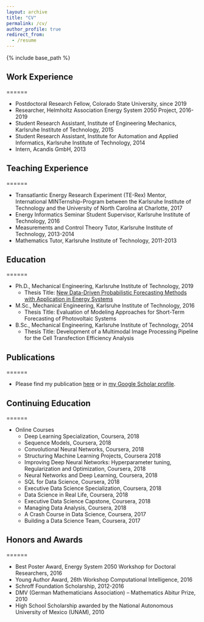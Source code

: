 ```yaml
---
layout: archive
title: "CV"
permalink: /cv/
author_profile: true
redirect_from:
  - /resume
---
```


{% include base_path %}
  
## Work Experience
======
* Postdoctoral Research Fellow, Colorado State University, since 2019
* Researcher, Helmholtz Association Energy System 2050 Project, 2016-2019
* Student Research Assistant, Institute of Engineering Mechanics, Karlsruhe Institute of Technology, 2015
* Student Research Assistant, Institute for Automation and Applied Informatics, Karlsruhe Institute of Technology, 2014
* Intern, Acandis GmbH, 2013

## Teaching Experience
======
* Transatlantic Energy Research Experiment (TE-Rex) Mentor, International MINTernship-Program between the Karlsruhe Institute of Technology and the University of North Carolina at Charlotte, 2017
* Energy Informatics Seminar Student Supervisor, Karlsruhe Institute of Technology, 2016
* Measurements and Control Theory Tutor, Karlsruhe Institute of Technology, 2013-2014
* Mathematics Tutor, Karlsruhe Institute of Technology, 2011-2013

## Education
======
* Ph.D., Mechanical Engineering, Karlsruhe Institute of Technology, 2019
  * Thesis Title: <a href="https://d-nb.info/1182430732/34">New Data-Driven Probabilistic Forecasting Methods with Application in Energy Systems</a>
* M.Sc., Mechanical Engineering, Karlsruhe Institute of Technology, 2016
  * Thesis Title: Evaluation of Modeling Approaches for Short-Term Forecasting of Photovoltaic Systems
* B.Sc., Mechanical Engineering, Karlsruhe Institute of Technology, 2014
  * Thesis Title: Development of a Multimodal Image Processing Pipeline for the Cell Transfection Efficiency Analysis

## Publications
====== 
* Please find my publication <a href="/publications/">here</a> or in <a href="https://scholar.google.de/citations?user=en7_34wAAAAJ&hl=en">my Google Scholar profile</a>.

## Continuing Education
======
* Online Courses
  * Deep Learning Specialization, Coursera, 2018
  * Sequence Models, Coursera, 2018
  * Convolutional Neural Networks, Coursera, 2018
  * Structuring Machine Learning Projects, Coursera 2018
  * Improving Deep Neural Networks: Hyperparameter tuning, Regularization and Optimization, Coursera, 2018
  * Neural Networks and Deep Learning, Coursera, 2018
  * SQL for Data Science, Coursera, 2018
  * Executive Data Science Specialization, Coursera, 2018
  * Data Science in Real Life, Coursera, 2018
  * Executive Data Science Capstone, Coursera, 2018
  * Managing Data Analysis, Coursera, 2018
  * A Crash Course in Data Science, Coursera, 2017
  * Building a Data Science Team, Coursera, 2017
  
## Honors and Awards
======
* Best Poster Award, Energy System 2050 Workshop for Doctoral Researchers, 2016
* Young Author Award, 26th Workshop Computational Intelligence, 2016
* Schroff Foundation Scholarship, 2012-2016
* DMV (German Mathematicians Association) – Mathematics Abitur Prize, 2010
* High School Scholarship awarded by the National Autonomous University of Mexico (UNAM), 2010
